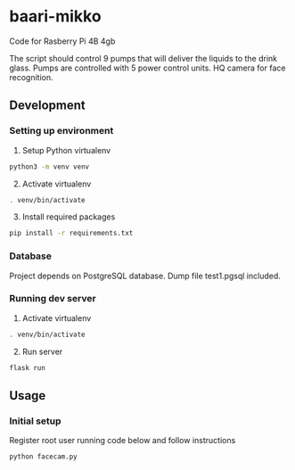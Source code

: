 # baari-mikko
Code for Rasberry Pi 4B 4gb

The script should control 9 pumps that will deliver the liquids to the drink glass.
Pumps are controlled with 5 power control units.
HQ camera for face recognition.

## Development

### Setting up environment

1. Setup Python virtualenv
```bash
python3 -m venv venv
```

2. Activate virtualenv
```bash
. venv/bin/activate
```

3. Install required packages
```bash
pip install -r requirements.txt
```

### Database

Project depends on PostgreSQL database. Dump file test1.pgsql included.

### Running dev server

1. Activate virtualenv
```bash
. venv/bin/activate
```

2. Run server
```bash
flask run
```

## Usage

### Initial setup

Register root user running code below and follow instructions
```bash
python facecam.py
```
